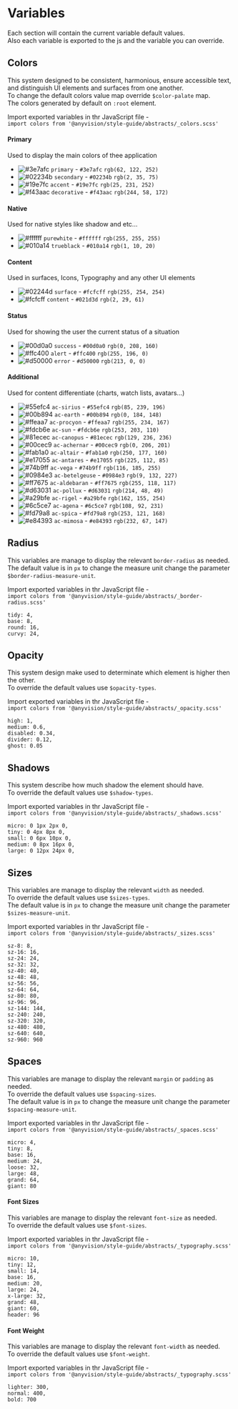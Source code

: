 # Variables 
Each section will contain the current variable default values.
<br/>
Also each variable is exported to the js and the variable you can override.


## Colors
This system designed to be consistent, harmonious, ensure accessible text, and distinguish UI elements and surfaces from one another.
<br/>
To change the default colors value map override `$color-palate` map.
<br/>
The colors generated by default on `:root` element.

Import exported variables in thr JavaScript file -
<br/>
`import colors from '@anyvision/style-guide/abstracts/_colors.scss'` 

#### Primary
Used to display the main colors of thee application
- ![#3e7afc](https://placehold.it/15/3e7afc/000000?text=+) `primary` - `#3e7afc` `rgb(62, 122, 252)`
- ![#02234b](https://placehold.it/15/02234b/000000?text=+) `secondary` - `#02234b` `rgb(2, 35, 75)`
- ![#19e7fc](https://placehold.it/15/19e7fc/000000?text=+) `accent` - `#19e7fc` `rgb(25, 231, 252)`
- ![#f43aac](https://placehold.it/15/f43aac/000000?text=+) `decorative` - `#f43aac` `rgb(244, 58, 172)`

#### Native
Used for native styles like shadow and etc...
- ![#ffffff](https://placehold.it/15/ffffff/000000?text=+) `purewhite` - `#ffffff` `rgb(255, 255, 255)`
- ![#010a14](https://placehold.it/15/010a14/000000?text=+) `trueblack` - `#010a14` `rgb(1, 10, 20)`

#### Content
Used in surfaces, Icons, Typography and any other UI elements
- ![#02244d](https://placehold.it/15/fcfcff/000000?text=+) `surface` - `#fcfcff` `rgb(255, 254, 254)`
- ![#fcfcff](https://placehold.it/15/021d3d/000000?text=+) `content` - `#021d3d` `rgb(2, 29, 61)`

#### Status
Used for showing the user the current status of a situation
- ![#00d0a0](https://placehold.it/15/00d0a0/000000?text=+) `success` - `#00d0a0` `rgb(0, 208, 160)`
- ![#ffc400](https://placehold.it/15/ffc400/000000?text=+) `alert` - `#ffc400` `rgb(255, 196, 0)`
- ![#d50000](https://placehold.it/15/d50000/000000?text=+) `error` - `#d50000` `rgb(213, 0, 0)`

#### Additional
Used for content differentiate (charts, watch lists, avatars...)
- ![#55efc4](https://placehold.it/15/55efc4/000000?text=+) `ac-sirius` - `#55efc4` `rgb(85, 239, 196)`
- ![#00b894](https://placehold.it/15/00b894/000000?text=+) `ac-earth` - `#00b894` `rgb(0, 184, 148)`
- ![#ffeaa7](https://placehold.it/15/ffeaa7/000000?text=+) `ac-procyon` - `#ffeaa7` `rgb(255, 234, 167)`
- ![#fdcb6e](https://placehold.it/15/fdcb6e/000000?text=+) `ac-sun` - `#fdcb6e` `rgb(253, 203, 110)`
- ![#81ecec](https://placehold.it/15/81ecec/000000?text=+) `ac-canopus` - `#81ecec` `rgb(129, 236, 236)`
- ![#00cec9](https://placehold.it/15/00cec9/000000?text=+) `ac-achernar` - `#00cec9` `rgb(0, 206, 201)`
- ![#fab1a0](https://placehold.it/15/fab1a0/000000?text=+) `ac-altair` - `#fab1a0` `rgb(250, 177, 160)`
- ![#e17055](https://placehold.it/15/e17055/000000?text=+) `ac-antares` - `#e17055` `rgb(225, 112, 85)`
- ![#74b9ff](https://placehold.it/15/74b9ff/000000?text=+) `ac-vega` - `#74b9ff` `rgb(116, 185, 255)`
- ![#0984e3](https://placehold.it/15/0984e3/000000?text=+) `ac-betelgeuse` - `#0984e3` `rgb(9, 132, 227)`
- ![#ff7675](https://placehold.it/15/ff7675/000000?text=+) `ac-aldebaran` - `#ff7675` `rgb(255, 118, 117)`
- ![#d63031](https://placehold.it/15/d63031/000000?text=+) `ac-pollux` - `#d63031` `rgb(214, 48, 49)`
- ![#a29bfe](https://placehold.it/15/a29bfe/000000?text=+) `ac-rigel` - `#a29bfe` `rgb(162, 155, 254)`
- ![#6c5ce7](https://placehold.it/15/6c5ce7/000000?text=+) `ac-agena` - `#6c5ce7` `rgb(108, 92, 231)`
- ![#fd79a8](https://placehold.it/15/fd79a8/000000?text=+) `ac-spica` - `#fd79a8` `rgb(253, 121, 168)`
- ![#e84393](https://placehold.it/15/e84393/000000?text=+) `ac-mimosa` - `#e84393` `rgb(232, 67, 147)`

## Radius
This variables are manage to display the relevant `border-radius` as needed.
<br/>
The default value is in `px` to change the measure unit change the parameter `$border-radius-measure-unit`.
<br/>

Import exported variables in thr JavaScript file -
<br/>
`import colors from '@anyvision/style-guide/abstracts/_border-radius.scss'` 

```
tidy: 4,
base: 8,
round: 16,
curvy: 24,
```

## Opacity
This system design make used to determinate which element is higher then the other.
<br/>
To override the default values use `$opacity-types`.
<br/>

Import exported variables in thr JavaScript file -
<br/>
`import colors from '@anyvision/style-guide/abstracts/_opacity.scss'` 

```
high: 1,
medium: 0.6,
disabled: 0.34,
divider: 0.12,
ghost: 0.05
```  

## Shadows
This system describe how much shadow the element should have.
<br/>
To override the default values use `$shadow-types`.
<br/>

Import exported variables in thr JavaScript file -
<br/>
`import colors from '@anyvision/style-guide/abstracts/_shadows.scss'` 

```
micro: 0 1px 2px 0,
tiny: 0 4px 8px 0,
small: 0 6px 10px 0,
medium: 0 8px 16px 0,
large: 0 12px 24px 0,
```

## Sizes
This variables are manage to display the relevant `width` as needed.
<br/>
To override the default values use `$sizes-types`.
<br/>
The default value is in `px` to change the measure unit change the parameter `$sizes-measure-unit`.
<br/>

Import exported variables in thr JavaScript file -
<br/>
`import colors from '@anyvision/style-guide/abstracts/_sizes.scss'` 

```
sz-8: 8,
sz-16: 16,
sz-24: 24,
sz-32: 32,
sz-40: 40,
sz-48: 48,
sz-56: 56,
sz-64: 64,
sz-80: 80,
sz-96: 96,
sz-144: 144,
sz-240: 240,
sz-320: 320,
sz-480: 480,
sz-640: 640,
sz-960: 960
```  

## Spaces
This variables are manage to display the relevant `margin` or `padding` as needed.
<br/>
To override the default values use `$spacing-sizes`.
<br/>
The default value is in `px` to change the measure unit change the parameter `$spacing-measure-unit`.
<br/>

Import exported variables in thr JavaScript file -
<br/>
`import colors from '@anyvision/style-guide/abstracts/_spaces.scss'` 

```
micro: 4,
tiny: 8,
base: 16,
medium: 24,
loose: 32,
large: 48,
grand: 64,
giant: 80
```

#### Font Sizes
This variables are manage to display the relevant `font-size` as needed.
<br/>
To override the default values use `$font-sizes`.
<br/>

Import exported variables in thr JavaScript file -
<br/>
`import colors from '@anyvision/style-guide/abstracts/_typography.scss'` 

```
micro: 10,
tiny: 12,
small: 14,
base: 16,
medium: 20,
large: 24,
x-large: 32,
grand: 48,
giant: 60,
header: 96
```

#### Font Weight
This variables are manage to display the relevant `font-width` as needed.
<br/>
To override the default values use `$font-weight`.
<br/>

Import exported variables in thr JavaScript file -
<br/>
`import colors from '@anyvision/style-guide/abstracts/_typography.scss'` 

```
lighter: 300,
normal: 400,
bold: 700
```  
